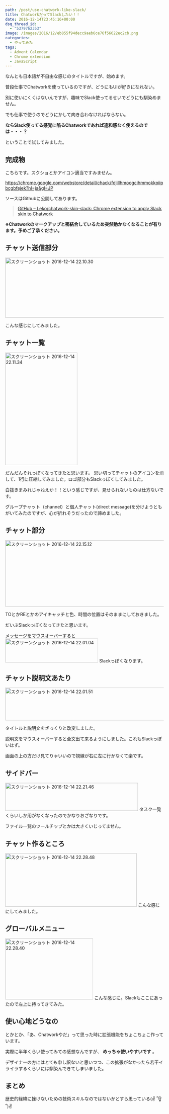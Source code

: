 ```yaml
---
path: /post/use-chatwork-like-slack/
title: ChatworkだってSlackしたい！！
date: 2016-12-14T23:45:16+00:00
dsq_thread_id:
  - "5379762353"
image: /images/2016/12/eb855f94decc9aeb6ce76f56622ec2cb.png
categories:
  - やってみた
tags:
  - Advent Calendar
  - Chrome extension
  - JavaScript
---
```

なんとも日本語が不自由な感じのタイトルですが、始めます。
  
普段仕事でChatworkを使っているのですが、どうにもUIが好きになれない。

別に使いにくくはないんですが、趣味でSlack使ってるせいでどうにも馴染めません。
  
でも仕事で使うのでどうにかして向き合わなければならない。

**ならSlack使ってる感覚に陥るChatworkであれば違和感なく使えるのでは・・・？**
  
ということで試してみました。

<!--more-->

完成物
----------------------------------------

こちらです。スクショとかアイコン適当ですみません。
  
<https://chrome.google.com/webstore/detail/chack/fdjillhmoogcihmmokkpiipbcgbfejek?hl=ja&gl=JP>

ソースはGithubに公開してあります。

> [GitHub – Leko/chatwork-skin-slack: Chrome extension to apply Slack skin to Chatwork](https://github.com/Leko/chatwork-skin-slack)

**※Chatworkのマークアップと密結合しているため突然動かなくなることが有ります。予めご了承ください。**

チャット送信部分
----------------------------------------

<img src="/images/2016/12/2a4a82cac962e22f0d04c4d1ce8582a9.png" alt="スクリーンショット 2016-12-14 22.10.30" width="543" height="191" class="alignnone size-full wp-image-916" />

こんな感じにしてみました。

チャット一覧
----------------------------------------

<img src="/images/2016/12/ed15bda9363fb6281f2df55836cb915b.png" alt="スクリーンショット 2016-12-14 22.11.34" width="229" height="358" class="alignnone size-full wp-image-917" />

だんだんそれっぽくなってきたと思います。 思い切ってチャットのアイコンを消して、1行に圧縮してみました。ロゴ部分もSlackっぽくしてみました。
  
白抜きまみれじゃねえか！！という感じですが、見せられないものは仕方ないです。

グループチャット（channel）と個人チャット(direct message)を分けようともがいてみたのですが、心が折れそうだったので諦めました。

チャット部分
----------------------------------------

<img src="/images/2016/12/1627ad8a398b4e9e6a5c20784c776a44.png" alt="スクリーンショット 2016-12-14 22.15.12" width="591" height="211" class="alignnone size-full wp-image-918" />

TOとかREとかのアイキャッチと色、時間の位置はそのままにしておきました。
  
だいぶSlackっぽくなってきたと思います。

メッセージをマウスオーバーすると 
<img src="/images/2016/12/f12758331faecab6e36cdbfb454f65be.png" alt="スクリーンショット 2016-12-14 22.01.04" width="295" height="76" class="alignnone size-full wp-image-923" /> Slackっぽくなります。

チャット説明文あたり
----------------------------------------

<img src="/images/2016/12/9c4291930da7dcf8c7e7471936614a3b.png" alt="スクリーンショット 2016-12-14 22.01.51" width="702" height="104" class="alignnone size-full wp-image-919" />

タイトルと説明文をざっくりと改変しました。
  
説明文をマウスオーバーすると全文出て来るようにしました。これもSlackっぽいはず。
  
画面の上の方だけ見てりゃいいので視線が右に左に行かなくて楽です。

サイドバー
----------------------------------------

<img src="/images/2016/12/7c2291a0dba774bdc47b995d53e92788.png" alt="スクリーンショット 2016-12-14 22.21.46" width="422" height="89" class="alignnone size-full wp-image-920" /> タスク一覧くらいしか用がなくなったのでかなりおざなりです。
  
ファイル一覧のツールチップとかは大きくいじってません。

チャット作るところ
----------------------------------------

<img src="/images/2016/12/480931b62833ab3a743d0ddc55fc75f9.png" alt="スクリーンショット 2016-12-14 22.28.48" width="418" height="170" class="alignnone size-full wp-image-921" /> こんな感じにしてみました。

グローバルメニュー
----------------------------------------

<img src="/images/2016/12/3507acbe3cdd22d1ba3a6ea5257c2554.png" alt="スクリーンショット 2016-12-14 22.28.40" width="279" height="194" class="alignnone size-full wp-image-922" /> こんな感じに。Slackもここにあったので左上に持ってきてみた。

使い心地どうなの
----------------------------------------

とかとか、「あ、Chatworkやだ」って思った時に拡張機能をちょこちょこ作っています。
  
実際に半年くらい使ってみての感想なんですが、 **めっちゃ使いやすいです** 。
  
デザイナーの方にはとても申し訳ないと思いつつ、この拡張がなかったら若干イライラするくらいには馴染んできてしまいました。

まとめ
----------------------------------------

歴史的経緯に挫けないための技術スキルなのではないかとすら思っている(✌ ՞ਊ ՞)✌

<div style="font-size:0px;height:0px;line-height:0px;margin:0;padding:0;clear:both">
</div>